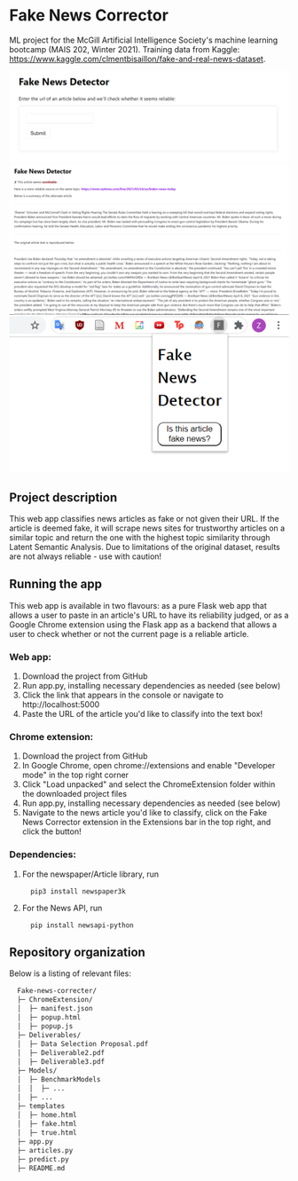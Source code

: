 # Fake News Corrector
ML project for the McGill Artificial Intelligence Society's machine 
learning bootcamp (MAIS 202, Winter 2021). Training data from Kaggle:
https://www.kaggle.com/clmentbisaillon/fake-and-real-news-dataset.

![Fake News Detector - home screen with text field for URL](https://github.com/JulesBarbe/Fake-news-corrector/blob/main/Images/fake%20news%20detector2.png)
![Fake News Detector - results for fake article](https://github.com/JulesBarbe/Fake-news-corrector/blob/main/Images/fake%20news%20detector1.png)
![Fake News Detector - Chrome extension visuals](https://github.com/JulesBarbe/Fake-news-corrector/blob/main/Images/fake%20news%20detector3.png)

## Project description
This web app classifies news articles as fake or not given their URL. 
If the article is deemed fake, it will scrape news sites for trustworthy 
articles on a similar topic and return the one with the highest topic similarity 
through Latent Semantic Analysis. Due to limitations of the original 
dataset, results are not always reliable - use with caution!

## Running the app 
This web app is available in two flavours: as a pure Flask web app that
allows a user to paste in an article's URL to have its reliability judged,
or as a Google Chrome extension using the Flask app as a backend that allows a user to check whether or not 
the current page is a reliable article.

### Web app:
1. Download the project from GitHub
2. Run app.py, installing necessary dependencies as needed (see below)
3. Click the link that appears in the console or navigate to http://localhost:5000
4. Paste the URL of the article you'd like to classify into the text box!

### Chrome extension:
1. Download the project from GitHub
2. In Google Chrome, open chrome://extensions and enable "Developer mode" in the 
   top right corner    
3. Click "Load unpacked" and select the ChromeExtension folder within the downloaded project  files
4. Run app.py, installing necessary dependencies as needed (see below)
5. Navigate to the news article you'd like to classify, click on the Fake News 
   Corrector extension in the Extensions bar in the top right, and click the button!
   
### Dependencies:
1. For the newspaper/Article library, run

         pip3 install newspaper3k
      
2. For the News API, run 

         pip install newsapi-python
   
## Repository organization
Below is a listing of relevant files:

      Fake-news-correcter/   
      ├─ ChromeExtension/  
      │  ├─ manifest.json  
      │  ├─ popup.html  
      │  ├─ popup.js  
      ├─ Deliverables/  
      │  ├─ Data Selection Proposal.pdf  
      │  ├─ Deliverable2.pdf  
      │  ├─ Deliverable3.pdf  
      ├─ Models/  
      │  ├─ BenchmarkModels
      │  │  ├─ ...
      │  ├─ ...
      ├─ templates  
      │  ├─ home.html  
      │  ├─ fake.html
      │  ├─ true.html
      ├─ app.py  
      ├─ articles.py
      ├─ predict.py
      ├─ README.md  


